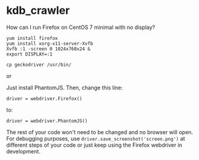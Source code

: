 # kdb_crawler

How can I run Firefox on CentOS 7 minimal with no display?

```
yum install firefox
yum install xorg-x11-server-Xvfb
Xvfb :1 -screen 0 1024x768x24 &
export DISPLAY=:1

cp geckodriver /usr/bin/
```
or

Just install PhantomJS. Then, change this line:

```
driver = webdriver.Firefox()
```
to:
```
driver = webdriver.PhantomJS()
```
The rest of your code won't need to be changed and no browser will open. For debugging purposes, use `driver.save_screenshot('screen.png')` at different steps of your code or just keep using the Firefox webdriver in development.
